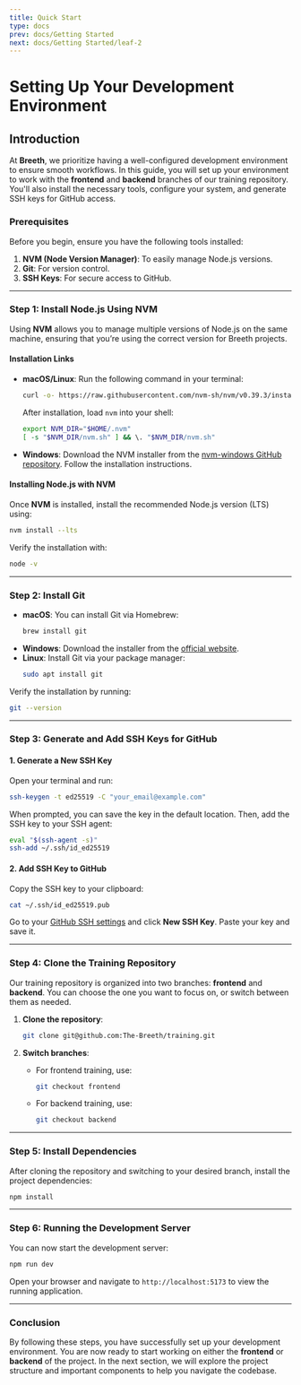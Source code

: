 ```yaml
---
title: Quick Start
type: docs
prev: docs/Getting Started
next: docs/Getting Started/leaf-2
---
```

# Setting Up Your Development Environment

## Introduction
At **Breeth**, we prioritize having a well-configured development environment to ensure smooth workflows. In this guide, you will set up your environment to work with the **frontend** and **backend** branches of our training repository. You'll also install the necessary tools, configure your system, and generate SSH keys for GitHub access.

### Prerequisites
Before you begin, ensure you have the following tools installed:

1. **NVM (Node Version Manager)**: To easily manage Node.js versions.
2. **Git**: For version control.
3. **SSH Keys**: For secure access to GitHub.

---

### Step 1: Install Node.js Using NVM

Using **NVM** allows you to manage multiple versions of Node.js on the same machine, ensuring that you’re using the correct version for Breeth projects.

#### Installation Links

- **macOS/Linux**:
  Run the following command in your terminal:
  ```bash
  curl -o- https://raw.githubusercontent.com/nvm-sh/nvm/v0.39.3/install.sh | bash
  ```
  After installation, load `nvm` into your shell:
  ```bash
  export NVM_DIR="$HOME/.nvm"
  [ -s "$NVM_DIR/nvm.sh" ] && \. "$NVM_DIR/nvm.sh"
  ```

- **Windows**:
  Download the NVM installer from the [nvm-windows GitHub repository](https://github.com/coreybutler/nvm-windows/releases). Follow the installation instructions.

#### Installing Node.js with NVM
Once **NVM** is installed, install the recommended Node.js version (LTS) using:
```bash
nvm install --lts
```
Verify the installation with:
```bash
node -v
```

---

### Step 2: Install Git
- **macOS**: 
  You can install Git via Homebrew:
  ```bash
  brew install git
  ```
- **Windows**: 
  Download the installer from the [official website](https://git-scm.com/).
- **Linux**: 
  Install Git via your package manager:
  ```bash
  sudo apt install git
  ```

Verify the installation by running:
```bash
git --version
```

---

### Step 3: Generate and Add SSH Keys for GitHub

#### 1. Generate a New SSH Key
Open your terminal and run:
```bash
ssh-keygen -t ed25519 -C "your_email@example.com"
```
When prompted, you can save the key in the default location. Then, add the SSH key to your SSH agent:
```bash
eval "$(ssh-agent -s)"
ssh-add ~/.ssh/id_ed25519
```

#### 2. Add SSH Key to GitHub
Copy the SSH key to your clipboard:
```bash
cat ~/.ssh/id_ed25519.pub
```
Go to your [GitHub SSH settings](https://github.com/settings/keys) and click **New SSH Key**. Paste your key and save it.

---

### Step 4: Clone the Training Repository

Our training repository is organized into two branches: **frontend** and **backend**. You can choose the one you want to focus on, or switch between them as needed.

1. **Clone the repository**:
   ```bash
   git clone git@github.com:The-Breeth/training.git
   ```

2. **Switch branches**:
   - For frontend training, use:
     ```bash
     git checkout frontend
     ```
   - For backend training, use:
     ```bash
     git checkout backend
     ```

---

### Step 5: Install Dependencies
After cloning the repository and switching to your desired branch, install the project dependencies:

```bash
npm install
```

---

### Step 6: Running the Development Server
You can now start the development server:

```bash
npm run dev
```
Open your browser and navigate to `http://localhost:5173` to view the running application.

---

### Conclusion
By following these steps, you have successfully set up your development environment. You are now ready to start working on either the **frontend** or **backend** of the project. In the next section, we will explore the project structure and important components to help you navigate the codebase.